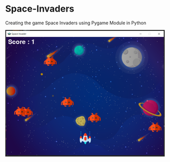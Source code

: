 # Space-Invaders
Creating the game Space Invaders using Pygame Module in Python

<img src="space rocket.png" alt="rocket space"></img>
